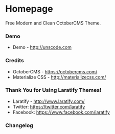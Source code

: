 # Homepage
Free Modern and Clean OctoberCMS Theme.

### Demo
- Demo - http://unscode.com

### Credits
- OctoberCMS - https://octobercms.com/
- Materialize CSS - http://materializecss.com/

### Thank You for Using Laratify Themes!
- Laratify - http://www.laratify.com/
- Twitter: https://twitter.com/laratify
- Facebook: https://www.facebook.com/laratify

### Changelog
